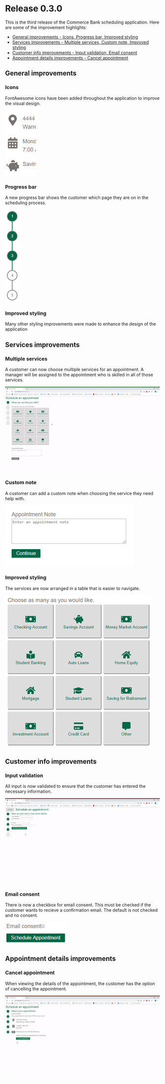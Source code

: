 # Release 0.3.0

This is the third release of the Commerce Bank scheduling application. Here are some of the improvement highlights:

- [General improvements - Icons, Progress bar, Improved styling](#general-improvements)
- [Services improvements - Multiple services, Custom note, Improved styling](#services-improvements)
- [Customer info improvements - Input validation, Email consent](#customer-info-improvements)
- [Appointment details improvements - Cancel appointment](#appointment-details-improvements)

## General improvements

### Icons

FontAwesome icons have been added throughout the application to improve the visual design.

![icons](assets/icons_0_3.png)

### Progress bar

A new progress bar shows the customer which page they are on in the scheduling process.

![progressBar](assets/progress_0_3.png)

### Improved styling

Many other styling improvements were made to enhance the design of the application

## Services improvements

### Multiple services

A customer can now choose multiple services for an appointment. A manager will be assigned to the appointment who is skilled in all of those services.

![multipleServices](assets/multipleServices_0_3.gif)

### Custom note

A customer can add a custom note when choosing the service they need help with.

![note](assets/note_0_3.png)

### Improved styling

The services are now arranged in a table that is easier to navigate. 

![services](assets/services_0_3.png)

## Customer info improvements

### Input validation

All input is now validated to ensure that the customer has entered the necessary information. 

![input](assets/input_0_3.gif)

### Email consent

There is now a checkbox for email consent. This must be checked if the customer wants to recieve a confirmation email. The default is not checked and no consent. 

![emailConsent](assets/emailConsent_0_3.png)

## Appointment details improvements

### Cancel appointment

When viewing the details of the appointment, the customer has the option of cancelling the appointment. 

![cancelAppt](assets/cancelAppt_0_3.gif)